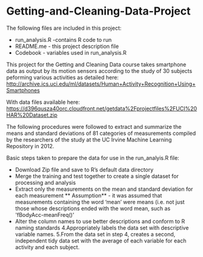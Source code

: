# Getting-and-Cleaning-Data-Project
The following files are included in this project:
- run_analysis.R -contains R code to run
- README.me - this project description file
- Codebook - variables used in run_analysis.R


This project for the Getting and Cleaning Data course takes smartphone data as output by its motion sensors according to the study
of 30 subjects peforming various activities as detailed here: 
http://archive.ics.uci.edu/ml/datasets/Human+Activity+Recognition+Using+Smartphones 

With data files available here:
https://d396qusza40orc.cloudfront.net/getdata%2Fprojectfiles%2FUCI%20HAR%20Dataset.zip 

The following procedures were followed to extract and summarize the means and standard deviations of 81 categories of
measurements compiled by the researchers of the study at the UC Irvine Machine Learning Repository in 2012.

Basic steps taken to prepare the data for use in the run_analyis.R file:
- Download Zip file and save to R’s default data directory
- Merge the training and test together to create a single dataset for processing and analysis
- Extract only the measurements on the mean and standard deviation for each measurement
** Assumption**  - it was assumed that measurements containing the word ‘mean’ were means (i.e. not just 
those whose descriptions ended with the word mean, such as 'fBodyAcc-meanFreq()'
- Alter the column names to use better descriptions and conform to R naming standards
4.Appropriately labels the data set with descriptive variable names. 
5.From the data set in step 4, creates a second, independent tidy data set with the average of each variable for each activity and each subject.


